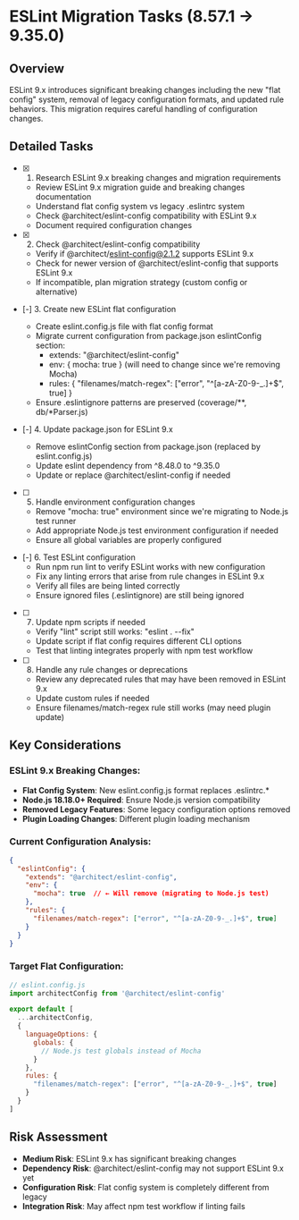 # ESLint Migration Tasks (8.57.1 → 9.35.0)

## Overview
ESLint 9.x introduces significant breaking changes including the new "flat config" system, removal of legacy configuration formats, and updated rule behaviors. This migration requires careful handling of configuration changes.

## Detailed Tasks

- [x] 1. Research ESLint 9.x breaking changes and migration requirements
  - Review ESLint 9.x migration guide and breaking changes documentation
  - Understand flat config system vs legacy .eslintrc system
  - Check @architect/eslint-config compatibility with ESLint 9.x
  - Document required configuration changes

- [x] 2. Check @architect/eslint-config compatibility
  - Verify if @architect/eslint-config@2.1.2 supports ESLint 9.x
  - Check for newer version of @architect/eslint-config that supports ESLint 9.x
  - If incompatible, plan migration strategy (custom config or alternative)

- [-] 3. Create new ESLint flat configuration
  - Create eslint.config.js file with flat config format
  - Migrate current configuration from package.json eslintConfig section:
    - extends: "@architect/eslint-config"
    - env: { mocha: true } (will need to change since we're removing Mocha)
    - rules: { "filenames/match-regex": ["error", "^[a-zA-Z0-9-_.]+$", true] }
  - Ensure .eslintignore patterns are preserved (coverage/**, db/*Parser.js)

- [-] 4. Update package.json for ESLint 9.x
  - Remove eslintConfig section from package.json (replaced by eslint.config.js)
  - Update eslint dependency from ^8.48.0 to ^9.35.0
  - Update or replace @architect/eslint-config if needed

- [ ] 5. Handle environment configuration changes
  - Remove "mocha: true" environment since we're migrating to Node.js test runner
  - Add appropriate Node.js test environment configuration if needed
  - Ensure all global variables are properly configured

- [-] 6. Test ESLint configuration
  - Run npm run lint to verify ESLint works with new configuration
  - Fix any linting errors that arise from rule changes in ESLint 9.x
  - Verify all files are being linted correctly
  - Ensure ignored files (.eslintignore) are still being ignored

- [ ] 7. Update npm scripts if needed
  - Verify "lint" script still works: "eslint . --fix"
  - Update script if flat config requires different CLI options
  - Test that linting integrates properly with npm test workflow

- [ ] 8. Handle any rule changes or deprecations
  - Review any deprecated rules that may have been removed in ESLint 9.x
  - Update custom rules if needed
  - Ensure filenames/match-regex rule still works (may need plugin update)

## Key Considerations

### ESLint 9.x Breaking Changes:
- **Flat Config System**: New eslint.config.js format replaces .eslintrc.*
- **Node.js 18.18.0+ Required**: Ensure Node.js version compatibility
- **Removed Legacy Features**: Some legacy configuration options removed
- **Plugin Loading Changes**: Different plugin loading mechanism

### Current Configuration Analysis:
```json
{
  "eslintConfig": {
    "extends": "@architect/eslint-config",
    "env": {
      "mocha": true  // ← Will remove (migrating to Node.js test)
    },
    "rules": {
      "filenames/match-regex": ["error", "^[a-zA-Z0-9-_.]+$", true]
    }
  }
}
```

### Target Flat Configuration:
```javascript
// eslint.config.js
import architectConfig from '@architect/eslint-config'

export default [
  ...architectConfig,
  {
    languageOptions: {
      globals: {
        // Node.js test globals instead of Mocha
      }
    },
    rules: {
      "filenames/match-regex": ["error", "^[a-zA-Z0-9-_.]+$", true]
    }
  }
]
```

## Risk Assessment
- **Medium Risk**: ESLint 9.x has significant breaking changes
- **Dependency Risk**: @architect/eslint-config may not support ESLint 9.x yet
- **Configuration Risk**: Flat config system is completely different from legacy
- **Integration Risk**: May affect npm test workflow if linting fails